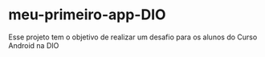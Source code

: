 # meu-primeiro-app-DIO
Esse projeto tem o objetivo de realizar um desafio para os alunos do Curso Android na DIO
